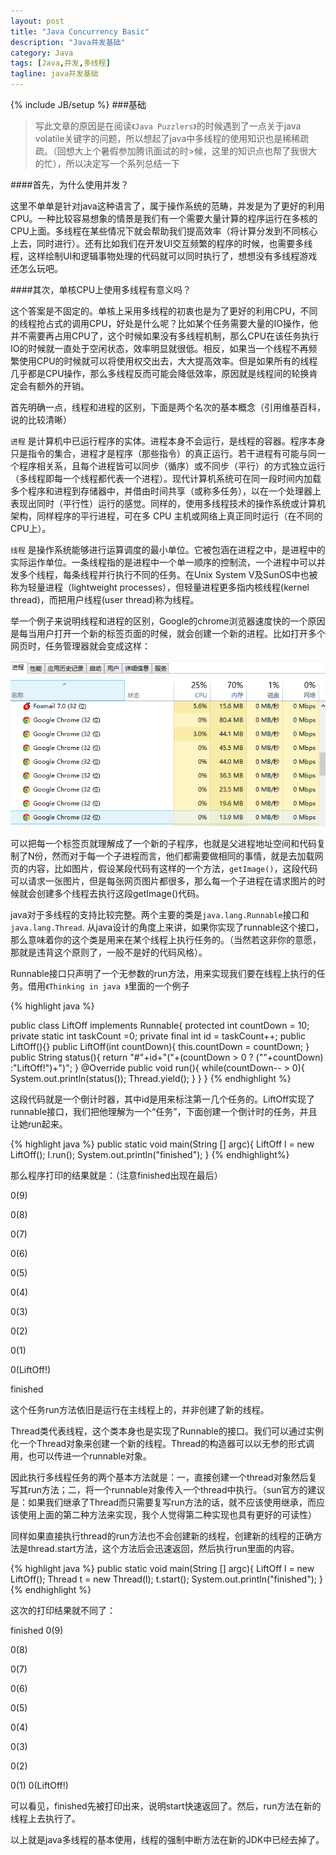 ```yaml
---
layout: post
title: "Java Concurrency Basic"
description: "Java并发基础"
category: Java
tags: [Java,并发,多线程]
tagline: java并发基础
---
```

{% include JB/setup %}
###基础
>写此文章的原因是在阅读`《Java Puzzlers》`的时候遇到了一点关于java volatile关键字的问题，所以想起了java中多线程的使用知识也是稀稀疏疏。（回想大上个暑假参加腾讯面试的时>候，这里的知识点也帮了我很大的忙），所以决定写一个系列总结一下

####首先，为什么使用并发？

这里不单单是针对java这种语言了，属于操作系统的范畴，并发是为了更好的利用CPU。一种比较容易想象的情景是我们有一个需要大量计算的程序运行在多核的CPU上面。多线程在某些情况下就会帮助我们提高效率（将计算分发到不同核心上去，同时进行）。还有比如我们在开发UI交互频繁的程序的时候，也需要多线程，这样绘制UI和逻辑事物处理的代码就可以同时执行了，想想没有多线程游戏还怎么玩吧。

####其次，单核CPU上使用多线程有意义吗？

这个答案是不固定的。单核上采用多线程的初衷也是为了更好的利用CPU，不同的线程抢占式的调用CPU，好处是什么呢？比如某个任务需要大量的IO操作，他并不需要再占用CPU了，这个时候如果没有多线程机制，那么CPU在该任务执行IO的时候就一直处于空闲状态，效率明显就很低。相反，如果当一个线程不再频繁使用CPU的时候就可以将使用权交出去，大大提高效率。但是如果所有的线程几乎都是CPU操作，那么多线程反而可能会降低效率，原因就是线程间的轮换肯定会有额外的开销。

首先明确一点，线程和进程的区别，下面是两个名次的基本概念（引用维基百科，说的比较清晰）

`进程` 是计算机中已运行程序的实体。进程本身不会运行，是线程的容器。程序本身只是指令的集合，进程才是程序（那些指令）的真正运行。若干进程有可能与同一个程序相关系，且每个进程皆可以同步（循序）或不同步（平行）的方式独立运行（多线程即每一个线程都代表一个进程）。现代计算机系统可在同一段时间内加载多个程序和进程到存储器中，并借由时间共享（或称多任务），以在一个处理器上表现出同时（平行性）运行的感觉。同样的，使用多线程技术的操作系统或计算机架构，同样程序的平行进程，可在多 CPU 主机或网络上真正同时运行（在不同的CPU上）。

`线程` 是操作系统能够进行运算调度的最小单位。它被包涵在进程之中，是进程中的实际运作单位。一条线程指的是进程中一个单一顺序的控制流，一个进程中可以并发多个线程，每条线程并行执行不同的任务。在Unix System V及SunOS中也被称为轻量进程（lightweight processes），但轻量进程更多指内核线程(kernel thread)，而把用户线程(user thread)称为线程。

举一个例子来说明线程和进程的区别，Google的chrome浏览器速度快的一个原因是每当用户打开一个新的标签页面的时候，就会创建一个新的进程。比如打开多个网页时，任务管理器就会变成这样：

![](/assets/images/pages/java-concurrency-1.png)

可以把每一个标签页就理解成了一个新的子程序，也就是父进程地址空间和代码复制了N份，然而对于每一个子进程而言，他们都需要做相同的事情，就是去加载网页的内容，比如图片，假设某段代码有这样的一个方法，`getImage()`，这段代码可以请求一张图片，但是每张网页图片都很多，那么每一个子进程在请求图片的时候就会创建多个线程去执行这段getImage()代码。

java对于多线程的支持比较完整。两个主要的类是`java.lang.Runnable`接口和`java.lang.Thread`. 从java设计的角度上来讲，如果你实现了runnable这个接口，那么意味着你的这个类是用来在某个线程上执行任务的。（当然若这非你的意愿，那就是违背这个原则了，一般不是好的代码风格）。

Runnable接口只声明了一个无参数的run方法，用来实现我们要在线程上执行的任务。借用`《Thinking in java 》`里面的一个例子

{% highlight java %}

public class LiftOff implements Runnable{
    protected int countDown = 10;
    private static int taskCount =0;
    private final int id = taskCount++;
    public LiftOff(){}
    public LiftOff(int countDown){
        this.countDown = countDown;
    }
    public String status(){
        return "#"+id+"("+(countDown > 0 ? (""+countDown) :"LiftOff!")+")";
    }
    @Override
    public void run(){
        while(countDown-- > 0){
            System.out.println(status());
            Thread.yield();
        }
    }
}
{% endhighlight %}

这段代码就是一个倒计时器，其中id是用来标注第一几个任务的。LiftOff实现了runnable接口，我们把他理解为一个“任务”，下面创建一个倒计时的任务，并且让她run起来。

{% highlight java %}
 public static void main(String [] argc){
        LiftOff l = new LiftOff();
        l.run();
        System.out.println("finished");
    }
{% endhighlight%}

那么程序打印的结果就是：（注意finished出现在最后）

0(9)

0(8)

0(7)

0(6)

0(5)

0(4)

0(3)

0(2)

0(1)

0(LiftOff!)

finished

这个任务run方法依旧是运行在主线程上的，并非创建了新的线程。

Thread类代表线程，这个类本身也是实现了Runnable的接口。我们可以通过实例化一个Thread对象来创建一个新的线程。Thread的构造器可以以无参的形式调用，也可以传进一个runnable对象。

因此执行多线程任务的两个基本方法就是：一，直接创建一个thread对象然后复写其run方法；二，将一个runnable对象传入一个thread中执行。（sun官方的建议是：如果我们继承了Thread而只需要复写run方法的话，就不应该使用继承，而应该使用上面的第二种方法来实现，我个人觉得第二种实现也具有更好的可读性）

同样如果直接执行thread的run方法也不会创建新的线程，创建新的线程的正确方法是thread.start方法，这个方法后会迅速返回，然后执行run里面的内容。

{% highlight java %}
public static void main(String [] argc){
        LiftOff l = new LiftOff();
        Thread t = new Thread(l);
        t.start();
        System.out.println("finished");
    }
{% endhighlight %}

这次的打印结果就不同了：

finished
0(9)

0(8)

0(7)

0(6)

0(5)

0(4)

0(3)

0(2)

0(1)
0(LiftOff!)

可以看见，finished先被打印出来，说明start快速返回了。然后，run方法在新的线程上去执行了。

以上就是java多线程的基本使用，线程的强制中断方法在新的JDK中已经去掉了。
